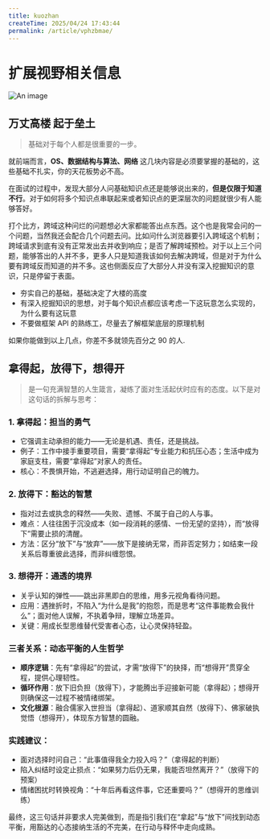 ```yaml
---
title: kuozhan
createTime: 2025/04/24 17:43:44
permalink: /article/vphzbmae/
---
```

# 扩展视野相关信息

![An image](./public/imgs/read.jpeg)

## 万丈高楼 起于垒土

> 基础对于每个人都是很重要的一步。

就前端而言，**OS、数据结构与算法、网络** 这几块内容是必须要掌握的基础的，这些基础不扎实，你的天花板势必不高。

在面试的过程中，发现大部分人问基础知识点还是能够说出来的，**但是仅限于知道 不行**。对于如何将多个知识点串联起来或者知识点的更深层次的问题就很少有人能够答好。

打个比方，跨域这种问烂的问题想必大家都能答出点东西。这个也是我常会问的一个问题，当然我还会配合几个问题去问。比如问什么浏览器要引入跨域这个机制；跨域请求到底有没有正常发出去并收到响应；是否了解跨域预检。对于以上三个问题，能够答出的人并不多，更多人只是知道我该如何去解决跨域，但是对于为什么要有跨域反而知道的并不多。这也侧面反应了大部分人并没有深入挖掘知识的意识，只是停留于表面。

- 夯实自己的基础，基础决定了大楼的高度
- 有深入挖掘知识的思想，对于每个知识点都应该考虑一下这玩意怎么实现的，为什么要有这玩意
- 不要做框架 API 的熟练工，尽量去了解框架底层的原理机制

如果你能做到以上几点，你差不多就领先百分之 90 的人.

## 拿得起，放得下，想得开

>是一句充满智慧的人生箴言，凝练了面对生活起伏时应有的态度。以下是对这句话的拆解与思考：

### 1. 拿得起：担当的勇气

- 它强调主动承担的能力——无论是机遇、责任，还是挑战。
- 例子：工作中接手重要项目，需要“拿得起”专业能力和抗压心态；生活中成为家庭支柱，需要“拿得起”对家人的责任。
- 核心：不畏惧开始，不逃避选择，用行动证明自己的魄力。

### 2. 放得下：豁达的智慧

- 指对过去或执念的释然——失败、遗憾、不属于自己的人与事。
- 难点：人往往困于沉没成本（如一段消耗的感情、一份无望的坚持），而“放得下”需要止损的清醒。
- 方法：区分“放下”与“放弃”——放下是接纳无常，而非否定努力；如结束一段关系后尊重彼此选择，而非纠缠怨恨。

### 3. 想得开：通透的境界

- 关乎认知的弹性——跳出非黑即白的思维，用多元视角看待问题。
- 应用：遇挫折时，不陷入“为什么是我”的抱怨，而是思考“这件事能教会我什么”；面对他人误解，不执着争辩，理解立场差异。
- 关键：用成长型思维替代受害者心态，让心灵保持轻盈。

### 三者关系：动态平衡的人生哲学

- **顺序逻辑**：先有“拿得起”的尝试，才需“放得下”的抉择，而“想得开”贯穿全程，提供心理韧性。
- **循环作用**：放下旧负担（放得下），才能腾出手迎接新可能（拿得起）；想得开则确保这一过程不被情绪绑架。
- **文化根源**：融合儒家入世担当（拿得起）、道家顺其自然（放得下）、佛家破执觉悟（想得开），体现东方智慧的圆融。

### 实践建议：

- 面对选择时问自己：“此事值得我全力投入吗？”（拿得起的判断）
- 陷入纠结时设定止损点：“如果努力后仍无果，我能否坦然离开？”（放得下的预案）
- 情绪困扰时转换视角：“十年后再看这件事，它还重要吗？”（想得开的思维训练）

最终，这三句话并非要求人完美做到，而是指引我们在“拿起”与“放下”间找到动态平衡，用豁达的心态接纳生活的不完美，在行动与释怀中走向成熟。
